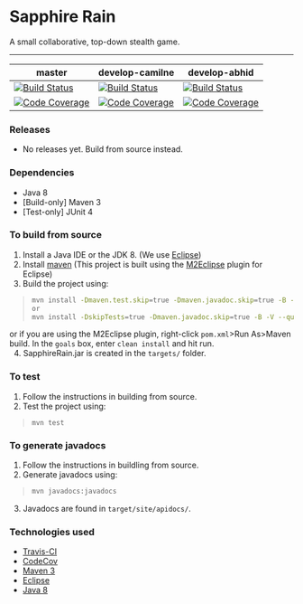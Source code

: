 # Sapphire Rain
A small collaborative, top-down stealth game.

---

[//]: # (Build statuses and code coverage)

| master | develop-camilne | develop-abhid |
|--------|-----------------|---------------|
|[![Build Status](https://travis-ci.org/camilne/Sapphire-Rain.svg?branch=master)](https://travis-ci.org/camilne/Sapphire-Rain)|[![Build Status](https://travis-ci.org/camilne/Sapphire-Rain.svg?branch=develop-camilne)](https://travis-ci.org/camilne/Sapphire-Rain)|[![Build Status](https://travis-ci.org/camilne/Sapphire-Rain.svg?branch=develop-abhid)](https://travis-ci.org/camilne/Sapphire-Rain)
|[![Code Coverage](https://img.shields.io/codecov/c/github/camilne/Sapphire-Rain/master.svg)](https://codecov.io/github/camilne/Sapphire-Rain?branch=master)|[![Code Coverage](https://img.shields.io/codecov/c/github/camilne/Sapphire-Rain/develop-camilne.svg)](https://codecov.io/github/camilne/Sapphire-Rain?branch=develop-camilne)|[![Code Coverage](https://img.shields.io/codecov/c/github/camilne/Sapphire-Rain/develop-abhid.svg)](https://codecov.io/github/camilne/Sapphire-Rain?branch=develop-abhid)

[//]: # (Releases)

### Releases
* No releases yet. Build from source instead.

[//]: # (Dependencies)

### Dependencies
* Java 8
* [Build-only] Maven 3
* [Test-only] JUnit 4

[//]: # (Installation instructions)

### To build from source
1. Install a Java IDE or the JDK 8. (We use [Eclipse](https://eclipse.org/))
2. Install [maven](https://maven.apache.org/install.html) (This project is built using the [M2Eclipse](http://www.eclipse.org/m2e/) plugin for Eclipse)
3. Build the project using:
> ```bash
> mvn install -Dmaven.test.skip=true -Dmaven.javadoc.skip=true -B -V --quiet
> or
> mvn install -DskipTests=true -Dmaven.javadoc.skip=true -B -V --quiet
> ```
or if you are using the M2Eclipse plugin, right-click `pom.xml`&gt;Run As&gt;Maven build. In the `goals` box, enter `clean install` and hit run.<br/>
&nbsp;&nbsp;4. SapphireRain.jar is created in the `targets/` folder.

[//]: # (Testing instructions)

### To test
1. Follow the instructions in building from source.
2. Test the project using:
> ```
> mvn test
> ```

[//]: # (Javadoc instructions)

### To generate javadocs
1. Follow the instructions in buildling from source.
2. Generate javadocs using:
> ```bash
> mvn javadocs:javadocs
> ```
&nbsp;&nbsp;3. Javadocs are found in `target/site/apidocs/`.

### Technologies used
* [Travis-CI](https://travis-ci.org/)
* [CodeCov](https://codecov.io/)
* [Maven 3](https://maven.apache.org/)
* [Eclipse](https://eclipse.org/)
* [Java 8](https://www.java.com/en/)
